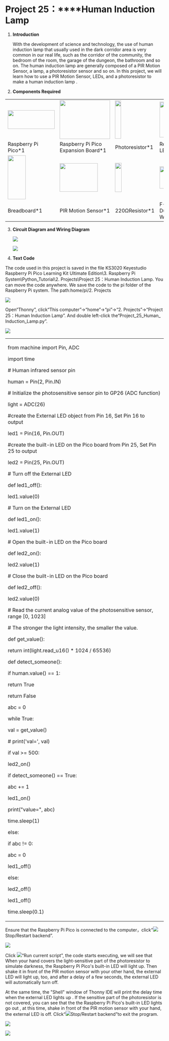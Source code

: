 # Project 25：****Human Induction Lamp

1.  **Introduction**
    
    With the development of science and technology, the use of human
    induction lamp that usually used in the dark corridor area is very
    common in our real life, such as the corridor of the community, the
    bedroom of the room, the garage of the dungeon, the bathroom and so
    on. The human induction lamp are generally composed of a PIR Motion
    Sensor, a lamp, a photoresistor sensor and so on. In this project,
    we will learn how to use a PIR Motion Sensor, LEDs, and a
    photoresistor to make a human induction lamp .

2.  **Components Required**

<table>
<tbody>
<tr class="odd">
<td><p><img src="https://raw.githubusercontent.com/keyestudio/KS3020-KS3020F-Keyestudio-Raspberry-Pi-Pico-Ultimate-Starter-Kit-Raspberry-Pi/master/media/f70a6a892505b1816d151452b9b995a7.jpeg" style="width:1.55417in;height:0.61875in" /></p></td>
<td><img src="https://raw.githubusercontent.com/keyestudio/KS3020-KS3020F-Keyestudio-Raspberry-Pi-Pico-Ultimate-Starter-Kit-Raspberry-Pi/master/media/bbed91c0b45fcafc7e7163bfeabf68f9.png" style="width:1.66944in;height:1.28472in" /></td>
<td><img src="https://raw.githubusercontent.com/keyestudio/KS3020-KS3020F-Keyestudio-Raspberry-Pi-Pico-Ultimate-Starter-Kit-Raspberry-Pi/master/media/82b6a0e286b6ca25c06c6353397bad79.png" style="width:0.19097in;height:1.26597in" /></td>
<td><img src="https://raw.githubusercontent.com/keyestudio/KS3020-KS3020F-Keyestudio-Raspberry-Pi-Pico-Ultimate-Starter-Kit-Raspberry-Pi/master/media/7eb361d680dfa351f07f8527aeb37abd.png" style="width:0.275in;height:1.17361in" /></td>
<td><img src="https://raw.githubusercontent.com/keyestudio/KS3020-KS3020F-Keyestudio-Raspberry-Pi-Pico-Ultimate-Starter-Kit-Raspberry-Pi/master/media/8cf9b1b3a5fec374cde3c5f0537567cb.png" style="width:0.21042in;height:0.94583in" /></td>
<td></td>
</tr>
<tr class="even">
<td>Raspberry Pi Pico*1</td>
<td>Raspberry Pi Pico Expansion Board*1</td>
<td>Photoresistor*1</td>
<td>Red LED*1</td>
<td>10KΩResistor*1</td>
<td></td>
</tr>
<tr class="odd">
<td><img src="https://raw.githubusercontent.com/keyestudio/KS3020-KS3020F-Keyestudio-Raspberry-Pi-Pico-Ultimate-Starter-Kit-Raspberry-Pi/master/media/e380dd26e4825be9a768973802a55fe6.png" style="width:0.59028in;height:1.44583in" /></td>
<td><img src="https://raw.githubusercontent.com/keyestudio/KS3020-KS3020F-Keyestudio-Raspberry-Pi-Pico-Ultimate-Starter-Kit-Raspberry-Pi/master/media/99272d75b3f952a0c2dd770e2f6f5a7c.png" style="width:1.25347in;height:0.94097in" /></td>
<td><img src="https://raw.githubusercontent.com/keyestudio/KS3020-KS3020F-Keyestudio-Raspberry-Pi-Pico-Ultimate-Starter-Kit-Raspberry-Pi/master/media/51ab4ab6eefe8ba8f66234989d5282de.png" style="width:0.21736in;height:0.95833in" /></td>
<td><img src="https://raw.githubusercontent.com/keyestudio/KS3020-KS3020F-Keyestudio-Raspberry-Pi-Pico-Ultimate-Starter-Kit-Raspberry-Pi/master/media/c80f7e0e045c10576b3120eea281502f.png" style="width:0.85486in;height:0.72917in" /></td>
<td><img src="https://raw.githubusercontent.com/keyestudio/KS3020-KS3020F-Keyestudio-Raspberry-Pi-Pico-Ultimate-Starter-Kit-Raspberry-Pi/master/media/e9a8d050105397bb183512fb4ffdd2f6.png" style="width:0.77222in;height:0.77986in" /></td>
<td><img src="https://raw.githubusercontent.com/keyestudio/KS3020-KS3020F-Keyestudio-Raspberry-Pi-Pico-Ultimate-Starter-Kit-Raspberry-Pi/master/media/7dcbd02995be3c142b2f97df7f7c03ce.png" style="width:0.99028in;height:0.52986in" /></td>
</tr>
<tr class="even">
<td>Breadboard*1</td>
<td>PIR Motion Sensor*1</td>
<td>220ΩResistor*1</td>
<td>F-F Dupont Wires</td>
<td>Jumper Wires</td>
<td>USB Cable*1</td>
</tr>
</tbody>
</table>

3.  **Circuit Diagram and Wiring Diagram**
    
    ![](/media/79c069794eed2b3eb611f4aee7952862.png)
    
    ![](/media/643c9552a922ed3ddde80be42481481d.png)

4.  **Text Code**

The code used in this project is saved in the file KS3020 Keyestudio
Raspberry Pi Pico Learning Kit Ultimate Edition\\3. Raspberry Pi
System\\Python\_Tutorial\\2. Projects\\Project 25：Human Induction Lamp.
You can move the code anywhere. We save the code to the pi folder of the
Raspberry Pi system. The path:home/pi/2. Projects

![](/media/ae27830403a2f741aa9b725e5324c215.png)

Open“Thonny”, click“This computer”→“home”→“pi”→“2. Projects”→“Project
25：Human Induction Lamp”. And double left-click
the“Project\_25\_Human\_ Induction\_Lamp.py”.

![](/media/f0b469934c60f65bb9c4f318551fd03b.png)

<table>
<tbody>
<tr class="odd">
<td><p>from machine import Pin, ADC</p>
<p>import time</p>
<p># Human infrared sensor pin</p>
<p>human = Pin(2, Pin.IN)</p>
<p># Initialize the photosensitive sensor pin to GP26 (ADC function)</p>
<p>light = ADC(26)</p>
<p>#create the External LED object from Pin 16, Set Pin 16 to output</p>
<p>led1 = Pin(16, Pin.OUT)</p>
<p>#create the built-in LED on the Pico board from Pin 25, Set Pin 25 to output</p>
<p>led2 = Pin(25, Pin.OUT)</p>
<p># Turn off the External LED</p>
<p>def led1_off():</p>
<p>led1.value(0)</p>
<p># Turn on the External LED</p>
<p>def led1_on():</p>
<p>led1.value(1)</p>
<p># Open the built-in LED on the Pico board</p>
<p>def led2_on():</p>
<p>led2.value(1)</p>
<p># Close the built-in LED on the Pico board</p>
<p>def led2_off():</p>
<p>led2.value(0)</p>
<p># Read the current analog value of the photosensitive sensor, range [0, 1023]</p>
<p># The stronger the light intensity, the smaller the value.</p>
<p>def get_value():</p>
<p>return int(light.read_u16() * 1024 / 65536)</p>
<p>def detect_someone():</p>
<p>if human.value() == 1:</p>
<p>return True</p>
<p>return False</p>
<p>abc = 0</p>
<p>while True:</p>
<p>val = get_value()</p>
<p># print('val=', val)</p>
<p>if val &gt;= 500:</p>
<p>led2_on()</p>
<p>if detect_someone() == True:</p>
<p>abc += 1</p>
<p>led1_on()</p>
<p>print("value=", abc)</p>
<p>time.sleep(1)</p>
<p>else:</p>
<p>if abc != 0:</p>
<p>abc = 0</p>
<p>led1_off()</p>
<p>else:</p>
<p>led2_off()</p>
<p>led1_off()</p>
<p>time.sleep(0.1)</p></td>
</tr>
</tbody>
</table>

Ensure that the Raspberry Pi Pico is connected to the
computer，click“![](/media/ec00367ea605788eab454cd176b94c7b.png)Stop/Restart backend”.

![](/media/99cc13c8fe7576e631c0cf9147a324a7.png)

Click ![](/media/bb4d9305714a178069d277b20e0934b7.png)“Run current script”, the code starts
executing, we will see that When your hand covers the light-sensitive
part of the photoresistor to simulate darkness, the Raspberry Pi Pico's
built-in LED will light up. Then shake it in front of the PIR motion
sensor with your other hand, the external LED will light up, too, and
after a delay of a few seconds, the external LED will automatically turn
off.  

At the same time, the "Shell" window of Thonny IDE will print the delay
time when the external LED lights up . If the sensitive part of the
photoresistor is not covered, you can see that the the Raspberry Pi
Pico's built-in LED lights go out , at this time, shake in front of the
PIR motion sensor with your hand, the external LED is off.
Click“![](/media/ec00367ea605788eab454cd176b94c7b.png)Stop/Restart backend”to exit the program.

![](/media/1e713643e34dad2e48541a9ec20afbb9.png)

![](/media/af94ad9d2f008956592ee64e207aa8b5.png)
